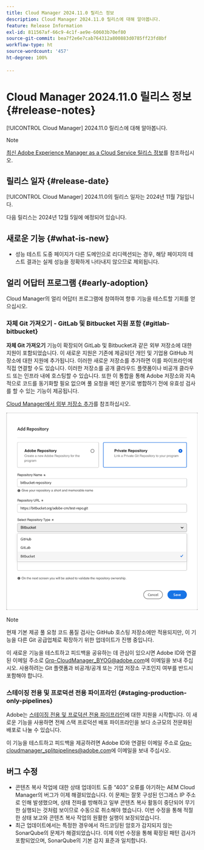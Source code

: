 ```yaml
---
title: Cloud Manager 2024.11.0 릴리스 정보
description: Cloud Manager 2024.11.0 릴리스에 대해 알아봅니다.
feature: Release Information
exl-id: 811567af-66c9-4c1f-ae9e-60603b70ef80
source-git-commit: bea7f2e6e7cab764312a800883d0785ff23fd8bf
workflow-type: ht
source-wordcount: '457'
ht-degree: 100%

---
```


# Cloud Manager 2024.11.0 릴리스 정보 {#release-notes}

[!UICONTROL Cloud Manager] 2024.11.0 릴리스에 대해 알아봅니다.

>[!NOTE]
>
>[최신 Adobe Experience Manager as a Cloud Service 릴리스 정보](https://experienceleague.adobe.com/ko/docs/experience-manager-cloud-service/content/release-notes/home)를 참조하십시오.

## 릴리스 일자 {#release-date}

<!-- SAVE FOR FUTURE POSSIBLE USE No notable bugs or features for the September release of Cloud Manager. -->

[!UICONTROL Cloud Manager] 2024.11.0의 릴리스 일자는 2024년 11월 7일입니다.

다음 릴리스는 2024년 12월 5일에 예정되어 있습니다.

## 새로운 기능 {#what-is-new}

* 성능 테스트 도중 페이지가 다른 도메인으로 리디렉션되는 경우, 해당 페이지의 테스트 결과는 실제 성능을 정확하게 나타내지 않으므로 제외됩니다. <!-- (CMGR-5637) -->

## 얼리 어답터 프로그램 {#early-adoption}

Cloud Manager의 얼리 어답터 프로그램에 참여하여 향후 기능을 테스트할 기회를 얻으십시오.

### 자체 Git 가져오기 - GitLab 및 Bitbucket 지원 포함 {#gitlab-bitbucket}

<!-- BOTH CS & AMS -->

**자체 Git 가져오기** 기능이 확장되어 GitLab 및 Bitbucket과 같은 외부 저장소에 대한 지원이 포함되었습니다. 이 새로운 지원은 기존에 제공되던 개인 및 기업용 GitHub 저장소에 대한 지원에 추가됩니다. 이러한 새로운 저장소를 추가하면 이를 파이프라인에 직접 연결할 수도 있습니다. 이러한 저장소를 공개 클라우드 플랫폼이나 비공개 클라우드 또는 인프라 내에 호스팅할 수 있습니다. 또한 이 통합을 통해 Adobe 저장소와 지속적으로 코드를 동기화할 필요 없으며 풀 요청을 메인 분기로 병합하기 전에 유효성 검사를 할 수 있는 기능이 제공됩니다.

[Cloud Manager에서 외부 저장소 추가](/help/managing-code/external-repositories.md)를 참조하십시오.

![저장소 추가 대화 상자](/help/release-notes/assets/repositories-add-release-notes.png)

>[!NOTE]
>
>현재 기본 제공 풀 요청 코드 품질 검사는 GitHub 호스팅 저장소에만 적용되지만, 이 기능을 다른 Git 공급업체로 확장하기 위한 업데이트가 진행 중입니다.

이 새로운 기능을 테스트하고 피드백을 공유하는 데 관심이 있으시면 Adobe ID와 연결된 이메일 주소로 [Grp-CloudManager_BYOG@adobe.com](mailto:Grp-CloudManager_BYOG@adobe.com)에 이메일을 보내 주십시오. 사용하려는 Git 플랫폼과 비공개/공개 또는 기업 저장소 구조인지 여부를 반드시 포함해야 합니다.

### 스테이징 전용 및 프로덕션 전용 파이프라인 {#staging-production-only-pipelines}

Adobe는 [스테이징 전용 및 프로덕션 전용 파이프라인](/help/using/stage-prod-only.md)에 대한 지원을 시작합니다. 이 새로운 기능을 사용하면 전체 스택 프로덕션 배포 파이프라인을 보다 소규모의 전문화된 배포로 나눌 수 있습니다.

이 기능을 테스트하고 피드백을 제공하려면 Adobe ID와 연결된 이메일 주소로 [Grp-cloudmanager_splitpipelines@adobe.com](mailto:Grp-cloudmanager_splitpipelines@adobe.com)에 이메일을 보내 주십시오.

## 버그 수정

* 콘텐츠 복사 작업에 대한 상태 업데이트 도중 “403” 오류를 야기하는 AEM Cloud Manager의 버그가 이제 해결되었습니다. 이 문제는 잘못 구성된 인그레스 IP 주소로 인해 발생했으며, 상태 전파를 방해하고 일부 콘텐츠 복사 활동이 중단되어 무기한 실행되는 것처럼 보이므로 수동으로 취소해야 했습니다. 이번 수정을 통해 적절한 상태 보고와 콘텐츠 복사 작업의 원활한 실행이 보장되었습니다. <!-- (CMGR-62739) -->
* 최근 업데이트에서는 특정한 경우에서 하드코딩된 암호가 감지되지 않는 SonarQube의 문제가 해결되었습니다. 이제 이번 수정을 통해 확장된 패턴 검사가 포함되었으며, SonarQube의 기본 감지 표준과 일치합니다. <!-- CMGR-62682 -->

<!-- Known Issues {#known-issues}

* A -->
